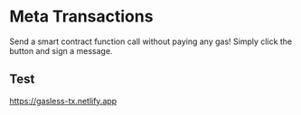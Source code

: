 # Meta Transactions

Send a smart contract function call without paying any gas! Simply click the button and sign a message.

## Test 
https://gasless-tx.netlify.app